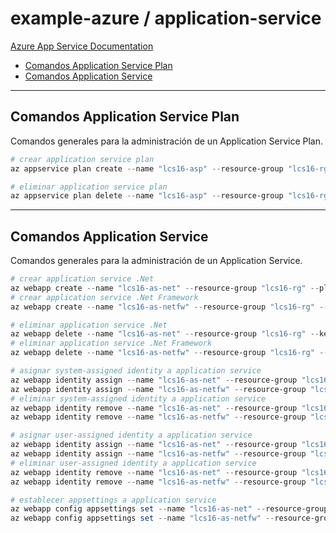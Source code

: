 # example-azure / application-service

[Azure App Service Documentation](https://learn.microsoft.com/en-us/azure/app-service)

- [Comandos Application Service Plan](#comandos-application-service-plan)
- [Comandos Application Service](#comandos-application-service)

---

## Comandos Application Service Plan

Comandos generales para la administración de un Application Service Plan.

```powershell
# crear application service plan
az appservice plan create --name "lcs16-asp" --resource-group "lcs16-rg" --location "eastus2" --sku "F1"
```

```powershell
# eliminar application service plan
az appservice plan delete --name "lcs16-asp" --resource-group "lcs16-rg"
```

---

## Comandos Application Service

Comandos generales para la administración de un Application Service.

```powershell
# crear application service .Net
az webapp create --name "lcs16-as-net" --resource-group "lcs16-rg" --plan "lcs16-asp" --runtime "dotnet:7"
# crear application service .Net Framework
az webapp create --name "lcs16-as-netfw" --resource-group "lcs16-rg" --plan "lcs16-asp" --runtime "ASPNET:V4.8"
```

```powershell
# eliminar application service .Net
az webapp delete --name "lcs16-as-net" --resource-group "lcs16-rg" --keep-empty-plan
# eliminar application service .Net Framework
az webapp delete --name "lcs16-as-netfw" --resource-group "lcs16-rg" --keep-empty-plan
```

```powershell
# asignar system-assigned identity a application service
az webapp identity assign --name "lcs16-as-net" --resource-group "lcs16-rg"
az webapp identity assign --name "lcs16-as-netfw" --resource-group "lcs16-rg"
# eliminar system-assigned identity a application service
az webapp identity remove --name "lcs16-as-net" --resource-group "lcs16-rg"
az webapp identity remove --name "lcs16-as-netfw" --resource-group "lcs16-rg"
```

```powershell
# asignar user-assigned identity a application service
az webapp identity assign --name "lcs16-as-net" --resource-group "lcs16-rg" --identities "/subscriptions/8e8b8f6d-3e0b-45fd-aa1b-f7aa212317cb/resourcegroups/lcs16-rg/providers/Microsoft.ManagedIdentity/userAssignedIdentities/lcs16-managed-identity"
az webapp identity assign --name "lcs16-as-netfw" --resource-group "lcs16-rg" --identities "/subscriptions/8e8b8f6d-3e0b-45fd-aa1b-f7aa212317cb/resourcegroups/lcs16-rg/providers/Microsoft.ManagedIdentity/userAssignedIdentities/lcs16-managed-identity"
# eliminar user-assigned identity a application service
az webapp identity remove --name "lcs16-as-net" --resource-group "lcs16-rg" --identities "/subscriptions/8e8b8f6d-3e0b-45fd-aa1b-f7aa212317cb/resourcegroups/lcs16-rg/providers/Microsoft.ManagedIdentity/userAssignedIdentities/lcs16-managed-identity"
az webapp identity remove --name "lcs16-as-netfw" --resource-group "lcs16-rg" --identities "/subscriptions/8e8b8f6d-3e0b-45fd-aa1b-f7aa212317cb/resourcegroups/lcs16-rg/providers/Microsoft.ManagedIdentity/userAssignedIdentities/lcs16-managed-identity"
```

```powershell
# establecer appsettings a application service
az webapp config appsettings set --name "lcs16-as-net" --resource-group "lcs16-rg" --settings 'AZURE_CLIENT_ID=bd8b9733-8e70-499c-9357-8e8bdc2fe22c'
az webapp config appsettings set --name "lcs16-as-netfw" --resource-group "lcs16-rg" --settings 'AZURE_CLIENT_ID=bd8b9733-8e70-499c-9357-8e8bdc2fe22c'
```

